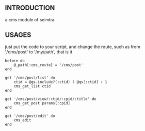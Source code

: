 ## INTRODUCTION

a cms module of seimtra

## USAGES

just put the code to your script, and change the route, 
such as from '/cms/post' to '/my/path', that is it

	before do
		@_path[:cms_route] = '/cms/post'
	end

	get '/cms/post/list' do
		ctid = @qs.include?(:ctid) ? @qs[:ctid] : 1
		cms_get_list ctid
	end

	get '/cms/post/view/:ctid/:cpid/:title' do
		cms_get_post params[:cpid]
	end

	get '/cms/post/edit' do
		cms_edit
	end


